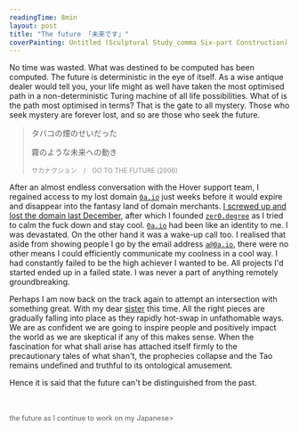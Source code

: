 ```yaml
---
readingTime: 8min
layout: post
title: "The future 「未来です」"
coverPainting: Untitled (Sculptural Study_comma Six-part Construction), 1977, Fred Sandback
---
```


No time was wasted. What was destined to be computed has been computed. The future is deterministic in the eye of itself. As a wise antique dealer would tell you, your life might as well have taken the most optimised path in a non-deterministic Turing machine of all life possibilities. What of is the path most optimised in terms? That is the gate to all mystery. Those who seek mystery are forever lost, and so are those who seek the future.

> タバコの煙のせいだった　
>
> 霧のような未来への動き
>
><small style="opacity:0.7"> サカナクション　/　GO TO THE FUTURE (2006)</small>

After an almost endless conversation with the Hover support team, I regained access to my lost domain <code>[0a.io](http://0a.io)</code> just weeks before it would expire and disappear into the fantasy land of domain merchants. [I screwed up and lost the domain last December](https://0a.io/chapter2/losing-my-Hover-registered-email-and-domain.html), after which I founded [<code>zer0.degree</code>](https://web.archive.org/web/20180916073019/https://zer0.degree/) as I tried to calm the fuck down and stay cool. <code>[0a.io](http://0a.io)</code> had been like an identity to me. I was devastated. On the other hand it was a wake-up call too. I realised that aside from showing people I go by the email address <code>[a@0a.io](http://0a.io)</code>, there were no other means I could efficiently communicate my coolness in a cool way. I had constantly failed to be the high achiever I wanted to be. All projects I'd started ended up in a failed state. I was never a part of anything remotely groundbreaking.

Perhaps I am now back on the track again to attempt an intersection with something great. With my dear [sister](https://www.youtube.com/watch?v=fZ1Jxef2hiE) this time. All the right pieces are gradually falling into place as they rapidly hot-swap in unfathomable ways. We are as confident we are going to inspire people and positively impact the world as we are skeptical if any of this makes sense. When the fascination for what shall arise has attached itself firmly to the precautionary tales of what shan't, the prophecies collapse and the Tao remains undefined and truthful to its ontological amusement.

Hence it is said that the future can't be distinguished from the past.

<br>
<br>
<span style="opacity:0.7;font-size:0.9em"><awaiting Japanese Translation from <a href="/chapter2/the-future.html">the future</a> as I continue to work on my Japanese></span>
